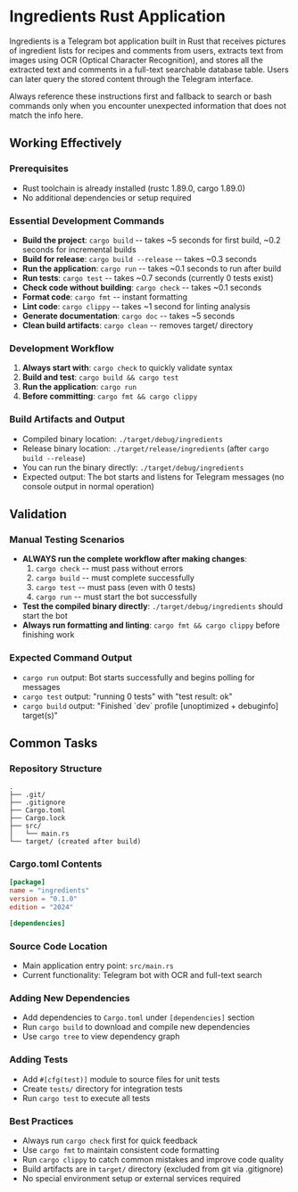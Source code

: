 # Ingredients Rust Application

Ingredients is a Telegram bot application built in Rust that receives pictures of ingredient lists for recipes and comments from users, extracts text from images using OCR (Optical Character Recognition), and stores all the extracted text and comments in a full-text searchable database table. Users can later query the stored content through the Telegram interface.

Always reference these instructions first and fallback to search or bash commands only when you encounter unexpected information that does not match the info here.

## Working Effectively

### Prerequisites
- Rust toolchain is already installed (rustc 1.89.0, cargo 1.89.0)
- No additional dependencies or setup required

### Essential Development Commands
- **Build the project**: `cargo build` -- takes ~5 seconds for first build, ~0.2 seconds for incremental builds
- **Build for release**: `cargo build --release` -- takes ~0.3 seconds  
- **Run the application**: `cargo run` -- takes ~0.1 seconds to run after build
- **Run tests**: `cargo test` -- takes ~0.7 seconds (currently 0 tests exist)
- **Check code without building**: `cargo check` -- takes ~0.1 seconds
- **Format code**: `cargo fmt` -- instant formatting
- **Lint code**: `cargo clippy` -- takes ~1 second for linting analysis
- **Generate documentation**: `cargo doc` -- takes ~5 seconds
- **Clean build artifacts**: `cargo clean` -- removes target/ directory

### Development Workflow
1. **Always start with**: `cargo check` to quickly validate syntax
2. **Build and test**: `cargo build && cargo test`
3. **Run the application**: `cargo run`
4. **Before committing**: `cargo fmt && cargo clippy`

### Build Artifacts and Output
- Compiled binary location: `./target/debug/ingredients`
- Release binary location: `./target/release/ingredients` (after `cargo build --release`)
- You can run the binary directly: `./target/debug/ingredients`
- Expected output: The bot starts and listens for Telegram messages (no console output in normal operation)

## Validation

### Manual Testing Scenarios
- **ALWAYS run the complete workflow after making changes**:
  1. `cargo check` -- must pass without errors
  2. `cargo build` -- must complete successfully  
  3. `cargo test` -- must pass (even with 0 tests)
  4. `cargo run` -- must start the bot successfully
- **Test the compiled binary directly**: `./target/debug/ingredients` should start the bot
- **Always run formatting and linting**: `cargo fmt && cargo clippy` before finishing work

### Expected Command Output
- `cargo run` output: Bot starts successfully and begins polling for messages
- `cargo test` output: "running 0 tests" with "test result: ok"
- `cargo build` output: "Finished \`dev\` profile [unoptimized + debuginfo] target(s)"

## Common Tasks

### Repository Structure
```
.
├── .git/
├── .gitignore
├── Cargo.toml
├── Cargo.lock
├── src/
│   └── main.rs
└── target/ (created after build)
```

### Cargo.toml Contents
```toml
[package]
name = "ingredients"
version = "0.1.0"
edition = "2024"

[dependencies]
```

### Source Code Location
- Main application entry point: `src/main.rs`
- Current functionality: Telegram bot with OCR and full-text search

### Adding New Dependencies
- Add dependencies to `Cargo.toml` under `[dependencies]` section
- Run `cargo build` to download and compile new dependencies
- Use `cargo tree` to view dependency graph

### Adding Tests
- Add `#[cfg(test)]` module to source files for unit tests
- Create `tests/` directory for integration tests
- Run `cargo test` to execute all tests

### Best Practices
- Always run `cargo check` first for quick feedback
- Use `cargo fmt` to maintain consistent code formatting
- Run `cargo clippy` to catch common mistakes and improve code quality
- Build artifacts are in `target/` directory (excluded from git via .gitignore)
- No special environment setup or external services required